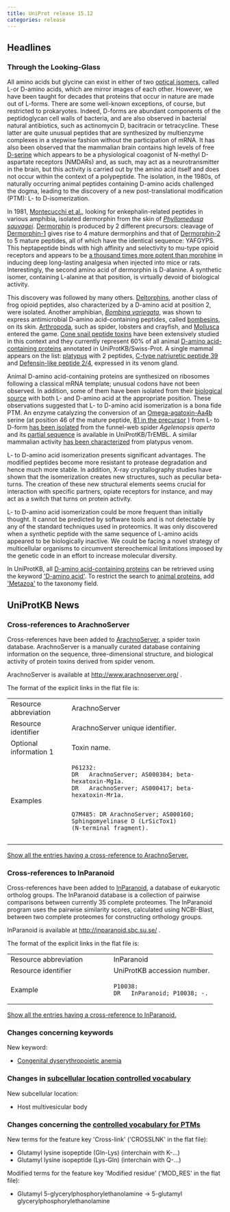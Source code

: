 ```yaml
---
title: UniProt release 15.12
categories: release
---
```


## Headlines

### Through the Looking-Glass

All amino acids but glycine can exist in either of two [optical isomers](http://en.wikipedia.org/wiki/Amino_acid#Isomerism), called L-or D-amino acids, which are mirror images of each other. However, we have been taught for decades that proteins that occur in nature are made out of L-forms. There are some well-known exceptions, of course, but restricted to prokaryotes. Indeed, D-forms are abundant components of the peptidoglycan cell walls of bacteria, and are also observed in bacterial natural antibiotics, such as actinomycin D, bacitracin or tetracycline. These latter are quite unusual peptides that are synthesized by multienzyme complexes in a stepwise fashion without the participation of mRNA. It has also been observed that the mammalian brain contains high levels of free [D-serine](http://www.ncbi.nlm.nih.gov/pubmed/18564180) which appears to be a physiological coagonist of N-methyl D-aspartate receptors (NMDARs) and, as such, may act as a neurotransmitter in the brain, but this activity is carried out by the amino acid itself and does not occur within the context of a polypeptide. The isolation, in the 1980s, of naturally occurring animal peptides containing D-amino acids challenged the dogma, leading to the discovery of a new post-translational modification (PTM): L- to D-isomerization.

In 1981, [Montecucchi et al.](http://www.ncbi.nlm.nih.gov/pubmed/7287299), looking for enkephalin-related peptides in various amphibia, isolated dermorphin from the skin of [*Phyllomedusa sauvagei*](http://www.uniprot.org/taxonomy/8395). [Dermorphin](http://www.uniprot.org/uniprot/?query=name:dermorphin+AND+taxonomy:8395) is produced by 2 different precursors: cleavage of [Dermorphin-1](http://www.uniprot.org/uniprot/P05422) gives rise to 4 mature dermorphins and that of [Dermorphin-2](http://www.uniprot.org/uniprot/P05421) to 5 mature peptides, all of which have the identical sequence: YAFGYPS. This heptapeptide binds with high affinity and selectivity to mu-type opioid receptors and appears to be [a thousand times more potent than morphine](http://www.ncbi.nlm.nih.gov/pubmed/7195758) in inducing deep long-lasting analgesia when injected into mice or rats. Interestingly, the second amino acid of dermorphin is D-alanine. A synthetic isomer, containing L-alanine at that position, is virtually devoid of biological activity.

This discovery was followed by many others. [Deltorphins](http://www.uniprot.org/uniprot/?query=taxonomy:%22Metazoa+%5B33208%5D%22+AND+keyword:%22D-amino+acid%22+AND+name:deltorphin), another class of frog opioid peptides, also characterized by a D-amino acid at position 2, were isolated. Another amphibian, [*Bombina variegata*](http://www.uniprot.org/taxonomy/8348), was shown to express antimicrobial D-amino acid-containing peptides, called [bombesins](http://www.uniprot.org/uniprot/?query=keyword:%22D-amino+acid%22+AND+taxonomy:8348), on its skin. [Arthropoda](http://www.uniprot.org/uniprot/?query=keyword:%22D-amino+acid%22+AND+taxonomy:6656), such as spider, lobsters and crayfish, and [Mollusca](http://www.uniprot.org/uniprot/?query=keyword:%22D-amino+acid%22+taxonomy:6447) entered the game. [Cone snail peptide toxins](http://www.uniprot.org/uniprot/?query=keyword:%22D-amino+acid%22+AND+taxonomy:6490) have been extensively studied in this context and they currently represent 60% of all animal [D-amino acid-containing proteins](http://www.uniprot.org/uniprot/?query=taxonomy:%22Metazoa+%5B33208%5D%22+AND+keyword:%22D-amino+acid%22&by=taxonomy#6656,6447,32523) annotated in UniProtKB/Swiss-Prot. A single mammal appears on the list: [platypus](http://www.uniprot.org/uniprot/?query=keyword:%22D-amino+acid%22+taxonomy:9258) with 2 peptides, [C-type natriuretic peptide 39](http://www.uniprot.org/uniprot/P84715) and [Defensin-like peptide 2/4](http://www.uniprot.org/uniprot/P82140), expressed in its venom gland.

Animal D-amino acid-containing proteins are synthesized on ribosomes following a classical mRNA template; unusual codons have not been observed. In addition, some of them have been isolated from their [biological source](http://www.ncbi.nlm.nih.gov/pubmed/7973665,8034574) with both L- and D-amino acid at the appropriate position. These observations suggested that L- to D-amino acid isomerization is a bona fide PTM. An enzyme catalyzing the conversion of an [Omega-agatoxin-Aa4b](http://www.uniprot.org/uniprot/P37045) serine (at position 46 of the mature peptide, [81 in the precursor](http://www.uniprot.org/uniprot/P37045#section_features) ) from L- to D-form [has been isolated](http://www.ncbi.nlm.nih.gov/pubmed/7622482) from the funnel-web spider *Agelenopsis aperta* and its [partial sequence](http://www.uniprot.org/uniprot/?query=q9txd8+OR+q9twh3) is available in UniProtKB/TrEMBL. A similar mammalian activity [has been characterized](http://www.ncbi.nlm.nih.gov/pubmed/16480722) from platypus venom.

L- to D-amino acid isomerization presents significant advantages. The modified peptides become more resistant to protease degradation and hence much more stable. In addition, X-ray crystallography studies have shown that the isomerization creates new structures, such as peculiar beta-turns. The creation of these new structural elements seems crucial for interaction with specific partners, opiate receptors for instance, and may act as a switch that turns on protein activity.

L- to D-amino acid isomerization could be more frequent than initially thought. It cannot be predicted by software tools and is not detectable by any of the standard techniques used in proteomics. It was only discovered when a synthetic peptide with the same sequence of L-amino acids appeared to be biologically inactive. We could be facing a novel strategy of multicellular organisms to circumvent stereochemical limitations imposed by the genetic code in an effort to increase molecular diversity.

In UniProtKB, all [D-amino acid-containing proteins](http://www.uniprot.org/uniprot/?query=keyword:%22D-amino+acid%22) can be retrieved using the keyword ['D-amino acid'](http://www.uniprot.org/keywords/KW-0208). To restrict the search to [animal proteins](http://www.uniprot.org/uniprot/?query=taxonomy:33208+AND+keyword:%22D-amino+acid%22), add ['Metazoa'](http://www.uniprot.org/taxonomy/33208) to the taxonomy field.

## UniProtKB News

### Cross-references to ArachnoServer

Cross-references have been added to [ArachnoServer](http://www.arachnoserver.org/), a spider toxin database. ArachnoServer is a manually curated database containing information on the sequence, three-dimensional structure, and biological activity of protein toxins derived from spider venom.

ArachnoServer is available at <http://www.arachnoserver.org/> .

The format of the explicit links in the flat file is:

<table><colgroup><col style="width: 28%" /><col style="width: 71%" /></colgroup><tbody><tr class="odd"><td>Resource abbreviation</td><td>ArachnoServer</td></tr><tr class="even"><td>Resource identifier</td><td>ArachnoServer unique identifier.</td></tr><tr class="odd"><td>Optional information 1</td><td>Toxin name.</td></tr><tr class="even"><td>Examples</td><td><pre><code>P61232:
DR   ArachnoServer; AS000384; beta-hexatoxin-Mg1a.
DR   ArachnoServer; AS000417; beta-hexatoxin-Mr1a.

Q7M485:
DR   ArachnoServer; AS000160; Sphingomyelinase D (LrSicTox1) (N-terminal fragment).</code></pre></td></tr></tbody></table>

[Show all the entries having a cross-reference to ArachnoServer.](http://www.uniprot.org/uniprot/?query=database%3AArachnoServer&sort=score)

### Cross-references to InParanoid

Cross-references have been added to [InParanoid](http://inparanoid.sbc.su.se/), a database of eukaryotic ortholog groups. The InParanoid database is a collection of pairwise comparisons between currently 35 complete proteomes. The InParanoid program uses the pairwise similarity scores, calculated using NCBI-Blast, between two complete proteomes for constructing orthology groups.

InParanoid is available at <http://inparanoid.sbc.su.se/> .

The format of the explicit links in the flat file is:

<table><colgroup><col style="width: 50%" /><col style="width: 50%" /></colgroup><tbody><tr class="odd"><td>Resource abbreviation</td><td>InParanoid</td></tr><tr class="even"><td>Resource identifier</td><td>UniProtKB accession number.</td></tr><tr class="odd"><td>Example</td><td><pre><code>P10038:
DR   InParanoid; P10038; -.</code></pre></td></tr></tbody></table>

[Show all the entries having a cross-reference to InParanoid.](http://www.uniprot.org/uniprot/?query=database%3AInParanoid&sort=score)

### Changes concerning keywords

New keyword:

-   [Congenital dyserythropoietic anemia](http://www.uniprot.org/keywords/KW-1055)

### Changes in [subcellular location controlled vocabulary](https://ftp.uniprot.org/pub/databases/uniprot/current_release/knowledgebase/complete/docs/subcell)

New subcellular location:

-   Host multivesicular body

### Changes concerning the [controlled vocabulary for PTMs](https://ftp.uniprot.org/pub/databases/uniprot/current_release/knowledgebase/complete/docs/ptmlist)

New terms for the feature key 'Cross-link' ('CROSSLNK' in the flat file):

-   Glutamyl lysine isopeptide (Gln-Lys) (interchain with K-...)
-   Glutamyl lysine isopeptide (Lys-Gln) (interchain with Q-...)

Modified terms for the feature key 'Modified residue' ('MOD\_RES' in the flat file):

-   Glutamyl 5-glycerylphosphorylethanolamine -&gt; 5-glutamyl glycerylphosphorylethanolamine
